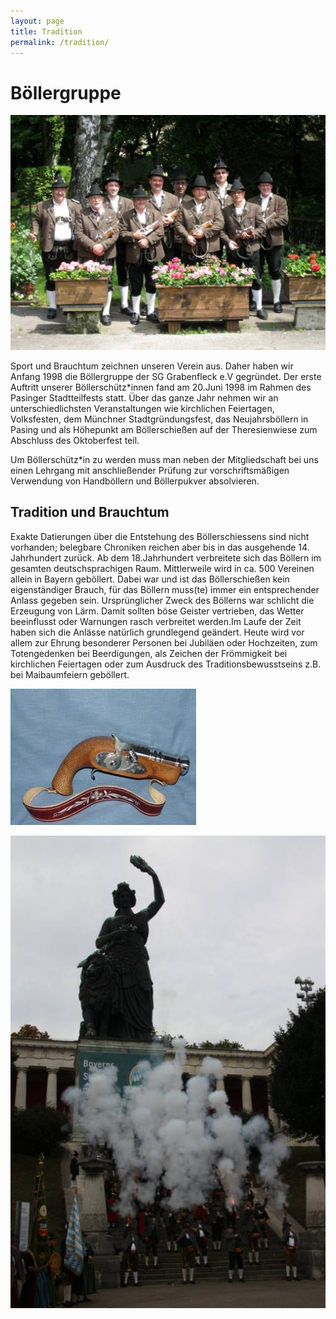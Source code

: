 ```yaml
---
layout: page
title: Tradition
permalink: /tradition/
---
```

# Böllergruppe

![Gruppenfoto Böllerschützen](/images/uploads/tradition-boellerschuetzen.jpg "Gruppenfoto Böllerschützen")

Sport und Brauchtum zeichnen unseren Verein aus. Daher haben wir Anfang 1998 die Böllergruppe der SG Grabenfleck e.V gegründet. Der erste Auftritt unserer Böllerschütz*innen fand am 20.Juni 1998 im Rahmen des Pasinger Stadtteilfests statt. Über das ganze Jahr nehmen wir an unterschiedlichsten Veranstaltungen wie kirchlichen Feiertagen, Volksfesten, dem Münchner Stadtgründungsfest, das Neujahrsböllern in Pasing und als Höhepunkt am Böllerschießen auf der Theresienwiese zum Abschluss des Oktoberfest teil.

Um Böllerschütz*in zu werden muss man neben der Mitgliedschaft bei uns einen Lehrgang mit anschließender Prüfung zur vorschriftsmäßigen Verwendung von Handböllern und Böllerpukver absolvieren.

## Tradition und Brauchtum

Exakte Datierungen über die Entstehung des Böllerschiessens sind nicht vorhanden; belegbare Chroniken reichen aber bis in das ausgehende 14. Jahrhundert zurück. Ab dem 18.Jahrhundert verbreitete sich das Böllern im gesamten deutschsprachigen Raum. Mittlerweile wird in ca. 500 Vereinen allein in Bayern geböllert. Dabei war und ist das Böllerschießen kein eigenständiger Brauch, für das Böllern muss(te) immer ein entsprechender Anlass gegeben sein. Ursprünglicher Zweck des Böllerns war schlicht die Erzeugung von Lärm. Damit sollten böse Geister vertrieben, das Wetter beeinflusst oder Warnungen rasch verbreitet werden.Im Laufe der Zeit haben sich die Anlässe natürlich grundlegend geändert. Heute wird vor allem zur Ehrung besonderer Personen bei Jubiläen oder Hochzeiten, zum Totengedenken bei Beerdigungen, als Zeichen der Frömmigkeit bei kirchlichen Feiertagen oder zum Ausdruck des Traditionsbewusstseins z.B. bei Maibaumfeiern geböllert.

![](/images/uploads/tradition-pistole.jpg)

![Bavaria Böllerschützen](/images/uploads/tradition-bavaria.jpg "Bavaria Böllerschützen")
